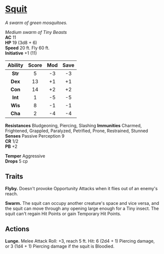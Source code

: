 # [Squit](https://hollowknight.wiki/w/Squit)

*A swarm of green mosquitoes.*

*Medium swarm of Tiny Beasts*  
**AC** 11  
**HP** 19 (3d8 + 6)  
**Speed** 20 ft. Fly 60 ft.  
**Initiative** +1 (11)  

| Ability | Score | Mod | Save |
|:-------:|:-----:|:---:|:----:|
| **Str** | 5     | -3  | -3   |
| **Dex** | 13    | +1  | +1   |
| **Con** | 14    | +2  | +2   |
| **Int** | 1     | -5  | -5   |
| **Wis** | 8     | -1  | -1   |
| **Cha** | 2     | -4  | -4   |

**Resistances** Bludgeoning, Piercing, Slashing
**Immunities** Charmed, Frightened, Grappled, Paralyzed, Petrified, Prone, Restrained, Stunned
**Senses** Passive Perception 9  
**CR** 1/2  
**PB** +2  

**Temper** Aggressive  
**Drops** 5 cp  

## Traits

**Flyby.** Doesn't provoke Opportunity Attacks when it flies out of an enemy's reach.  

**Swarm.** The squit can occupy another creature's space and vice versa, and the squit can move through any opening large enough for a Tiny insect. The squit can't regain Hit Points or gain Temporary Hit Points.

## Actions

**Lunge.** Melee Attack Roll: +3, reach 5 ft. Hit: 6 (2d4 + 1) Piercing damage, or 3 (1d4 + 1) Piercing damage if the squit is Bloodied.
